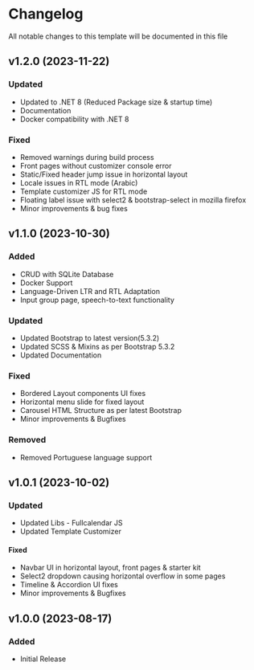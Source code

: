 <!-- Available h3 headings: Added, Fixed, Updated, Removed, Deprecated -->

# Changelog

All notable changes to this template will be documented in this file

## v1.2.0 (2023-11-22)

### Updated

- Updated to .NET 8 (Reduced Package size & startup time)
- Documentation
- Docker compatibility with .NET 8

### Fixed

- Removed warnings during build process
- Front pages without customizer console error
- Static/Fixed header jump issue in horizontal layout
- Locale issues in RTL mode (Arabic)
- Template customizer JS for RTL mode
- Floating label issue with select2 & bootstrap-select in mozilla firefox
- Minor improvements & bug fixes

## v1.1.0 (2023-10-30)

### Added

- CRUD with SQLite Database
- Docker Support
- Language-Driven LTR and RTL Adaptation
- Input group page, speech-to-text functionality

### Updated

- Updated Bootstrap to latest version(5.3.2)
- Updated SCSS & Mixins as per Bootstrap 5.3.2
- Updated Documentation

### Fixed

- Bordered Layout components UI fixes
- Horizontal menu slide for fixed layout
- Carousel HTML Structure as per latest Bootstrap
- Minor improvements & Bugfixes

### Removed

- Removed Portuguese language support

## v1.0.1 (2023-10-02)

### Updated

- Updated Libs - Fullcalendar JS
- Updated Template Customizer

#### Fixed

- Navbar UI in horizontal layout, front pages & starter kit
- Select2 dropdown causing horizontal overflow in some pages
- Timeline & Accordion UI fixes
- Minor improvements & Bugfixes

## v1.0.0 (2023-08-17)

### Added

- Initial Release
